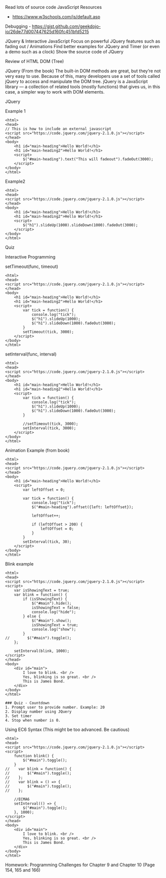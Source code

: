 Read lots of source code
JavaScript Resources
- https://www.w3schools.com/js/default.asp

Debugging - https://gist.github.com/geekdojo-io/26de77d007447625d160fc451bfd5215

JQuery & Interactive JavaScript
Focus on powerful JQuery features such as fading out / Animations
Find better examples for JQuery and Timer (or even a demo such as a clock)
Show the source code of JQuery

Review of HTML DOM (Tree)

JQuery
(From the book) The built-in DOM methods are great, but they’re not very easy to use. Because of this, many developers use a set of tools called jQuery to access and manipulate the DOM tree. jQuery is a JavaScript library — a collection of related tools (mostly functions) that gives us, in this case, a simpler way to work with DOM
elements.

<script src="https://ajax.googleapis.com/ajax/libs/jquery/3.3.1/jquery.min.js"></script>

JQuery

Example 1
```
<html>
<head>
// This is how to include an external javascript
<script src="https://code.jquery.com/jquery-2.1.0.js"></script>   
</head>
<body>
    <h1 id="main-heading">Hello World!</h1>
    <h1 id="main-heading2">Hello World!</h1>
    <script>
        $("#main-heading").text("This will fadeout").fadeOut(3000);
    </script>    
</body>
</html>

```

Example2
```
<html>
<head>
<script src="https://code.jquery.com/jquery-2.1.0.js"></script>    
</head>
<body>
    <h1 id="main-heading">Hello World!</h1>
    <h1 id="main-heading2">Hello World!</h1>
    <script>
        $("h1").slideUp(1000).slideDown(1000).fadeOut(3000);
    </script>    
</body>
</html>

```

Quiz


Interactive Programming

setTimeout(func, timeout)

```
<html>
<head>
<script src="https://code.jquery.com/jquery-2.1.0.js"></script>    
</head>
<body>
    <h1 id="main-heading">Hello World!</h1>
    <h1 id="main-heading2">Hello World!</h1>
    <script>
        var tick = function() {
            console.log("tick");
            $("h1").slideUp(1000);
            $("h1").slideDown(1000).fadeOut(3000);    
        }
        setTimeout(tick, 3000);
    </script>    
</body>
</html>

```
setInterval(func, interval)

```
<html>
<head>
<script src="https://code.jquery.com/jquery-2.1.0.js"></script>    
</head>
<body>
    <h1 id="main-heading">Hello World!</h1>
    <h1 id="main-heading2">Hello World!</h1>
    <script>
        var tick = function() {
            console.log("tick");
            $("h1").slideUp(1000);
            $("h1").slideDown(1000).fadeOut(3000);    
        }
        
        //setTimeout(tick, 3000);
        setInterval(tick, 3000);        
    </script>    
</body>
</html>

```

Animation Example (from book)
```
<html>
<head>
<script src="https://code.jquery.com/jquery-2.1.0.js"></script>    
</head>
<body>
    <h1 id="main-heading">Hello World!</h1>
    <script>
        var leftOffset = 0;
        
        var tick = function() {
            console.log("tick");
            $("#main-heading").offset({left: leftOffset});
            
            leftOffset++;
            
            if (leftOffset > 200) {
                leftOffset = 0;
            }
        }
        setInterval(tick, 30);        
    </script>    
</body>
</html>

```
Blink example
```
<html>
<head>
<script src="https://code.jquery.com/jquery-2.1.0.js"></script>       
<script>
    var isShowingText = true;
    var blink = function() {
        if (isShowingText) {
            $("#main").hide();
            isShowingText = false;
            console.log("hide");
        } else {
            $("#main").show();
            isShowingText = true;
            console.log("show");
        }
//        $("#main").toggle();
    };
    
    setInterval(blink, 1000);
</script>    
</head>
<body>
    <div id="main">
        I love to blink. <br />
        Yes, blinking is so great. <br />
        This is James Bond.
    </div>
</body>
</html>

### Quiz - Countdown
1. Prompt user to provide number. Example: 20
2. Display number using JQuery
3. Set timer
4. Stop when number is 0.

```
Using EC6 Syntax (This might be too advanced. Be cautious)
```
<html>
<head>
<script src="https://code.jquery.com/jquery-2.1.0.js"></script>       
<script>
    function blink() {
        $("#main").toggle();
    }
//    var blink = function() {
//        $("#main").toggle();
//    };
//    var blink = () => {
//        $("#main").toggle();
//    };
    
    //ECMA6
    setInterval(() => {
        $("#main").toggle();
    }, 1000);
</script>    
</head>
<body>
    <div id="main">
        I love to blink. <br />
        Yes, blinking is so great. <br />
        This is James Bond.
    </div>
</body>
</html>

```

Homework: Programming Challenges for Chapter 9 and Chapter 10 (Page 154, 165 and 166)






